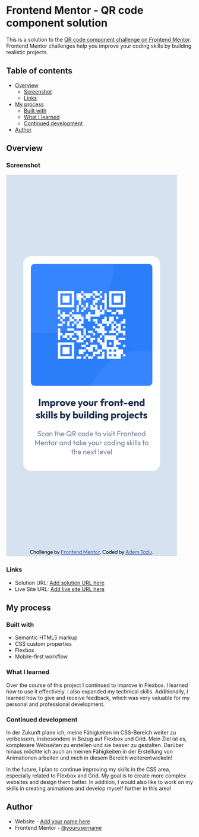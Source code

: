 # Frontend Mentor - QR code component solution

This is a solution to the [QR code component challenge on Frontend Mentor](https://www.frontendmentor.io/challenges/qr-code-component-iux_sIO_H). Frontend Mentor challenges help you improve your coding skills by building realistic projects. 

## Table of contents

- [Overview](#overview)
  - [Screenshot](#screenshot)
  - [Links](#links)
- [My process](#my-process)
  - [Built with](#built-with)
  - [What I learned](#what-i-learned)
  - [Continued development](#continued-development)
- [Author](#author)


## Overview

### Screenshot

![Screenshot](images/mobile-qr-code.png)

### Links

- Solution URL: [Add solution URL here](https://your-solution-url.com)
- Live Site URL: [Add live site URL here](https://your-live-site-url.com)

## My process

### Built with

- Semantic HTML5 markup
- CSS custom properties
- Flexbox
- Mobile-first workflow


### What I learned

Over the course of this project I continued to improve in Flexbox. I learned how to use it effectively. I also expanded my technical skills. Additionally, I learned how to give and receive feedback, which was very valuable for my personal and professional development.


### Continued development

In der Zukunft plane ich, meine Fähigkeiten im CSS-Bereich weiter zu verbessern, insbesondere in Bezug auf Flexbox und Grid. Mein Ziel ist es, komplexere Webseiten zu erstellen und sie besser zu gestalten. Darüber hinaus möchte ich auch an meinen Fähigkeiten in der Erstellung von Animationen arbeiten und mich in diesem Bereich weiterentwickeln!

In the future, I plan to continue improving my skills in the CSS area, especially related to Flexbox and Grid. My goal is to create more complex websites and design them better. In addition, I would also like to work on my skills in creating animations and develop myself further in this area!

## Author

- Website - [Add your name here](https://github.com/Adem-Tozlu/Frontend-Mentor-QR-Code)
- Frontend Mentor - [@yourusername](https://www.frontendmentor.io/profile/Adem-Tozlu)


